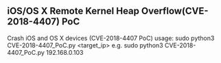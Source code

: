 ## iOS/OS X Remote Kernel Heap Overflow(CVE-2018-4407) PoC

Crash iOS and OS X devices (CVE-2018-4407 PoC)
usage:
    sudo python3 CVE-2018-4407_PoC.py <target_ip>
e.g.
    sudo python3 CVE-2018-4407_PoC.py 192.168.0.103
